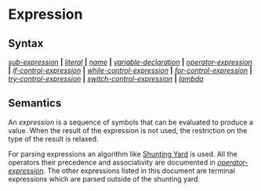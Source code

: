 # Expression

## Syntax

[_sub-expression_](sub_expression.md) __|__
[_literal_](literal.md) __|__
[_name_](name.md) __|__
[_variable-declaration_](variable_declaration.md) __|__
[_operator-expression_](operator_expression.md) __|__
[_if-control-expression_](if_control_expression.md) __|__
[_while-control-expression_](while_control_expression.md) __|__
[_for-control-expression_](for_control_expression.md) __|__
[_try-control-expression_](try_control_expression.md) __|__
[_switch-control-expression_](switch_control_expression.md) __|__
[_lambda_](lambda.md)

## Semantics
An _expression_ is a sequence of symbols that can be evaluated to produce a
value. When the result of the expression is not used, the restriction on the
type of the result is relaxed.

For parsing expressions an algorithm like [Shunting
Yard](https://en.wikipedia.org/wiki/Shunting-yard_algorithm) is used. All the
operators their precedence and associativity are documented in
[_operator-expression_](operator_expression.md). The other expressions listed in
this document are terminal expressions which are parsed outside of the shunting
yard.

